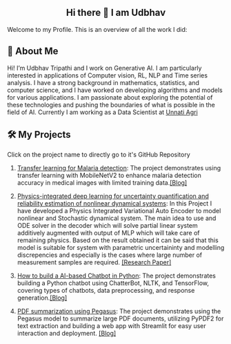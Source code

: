 <center>

## Hi there 👋 I am Udbhav

</center>


<!--
**udbhavtripathi/udbhavtripathi** is a ✨ _special_ ✨ repository because its `README.md` (this file) appears on your GitHub profile.



- 🔭 I’m currently working on ...
- 🌱 I’m currently learning ...
- 👯 I’m looking to collaborate on ...
- 🤔 I’m looking for help with ...
- 💬 Ask me about ...
- 📫 How to reach me: ...
- 😄 Pronouns: ...
- ⚡ Fun fact: ...
-->



Welcome to my Profile. This is an overview of all the work I did:

## 🔭 About Me
Hi! I’m Udbhav Tripathi and I work on Generative AI. I am particularly interested in applications of Computer vision, RL, NLP and Time series analysis. I have a strong background in mathematics, statistics, and computer science, and I have worked on developing algorithms and models for various applications. I am passionate about exploring the potential of these technologies and pushing the boundaries of what is possible in the field of AI. Currently I am working as a Data Scientist at [Unnati Agri](https://unnatiagri.com/)

## 🛠 My Projects
Click on the project name to directly go to it's GitHub Repository

1. [Transfer learning for Malaria detection](https://github.com/udbhavtripathi/Transfer-Learning-for-Malaria-Detection): 
The project demonstrates using transfer learning with MobileNetV2 to enhance malaria detection accuracy in medical images with limited training data.[[Blog]](https://medium.com/@udbhav9696/transfer-learning-for-malaria-detection-345c3dd8fac0)



2. [Physics-integrated deep learning for uncertainty quantification and reliability estimation of nonlinear dynamical systems](https://github.com/udbhavtripathi/Physics-integrated-Variational-Auto-Encoder-PVAE-/tree/main): In this Project I have developed a Physics Integrated Variational Auto Encoder to model nonlinear and Stochastic dynamical system. The main idea to use and ODE solver in the decoder which will solve partial linear system additively augmented with output of MLP which will take care of remaining physics. Based on the result obtained it can be said that this model is suitable for system with parametric uncertaininty and modelling discrepencies and especially is the cases where large number of measurement samples are required.  [[Research Paper]](https://www.sciencedirect.com/science/article/pii/S0266892023000085)

3. [How to build a AI-based Chatbot in Python](https://github.com/udbhavtripathi/AI-chatbot-using-Python): 
The project demonstrates building a Python chatbot using ChatterBot, NLTK, and TensorFlow, covering types of chatbots, data preprocessing, and response generation.[[Blog]](https://medium.com/@udbhav9696/how-to-build-an-ai-based-chatbot-in-python-fec61c328907)

4. [PDF summarization using Pegasus](https://github.com/udbhavtripathi/PDF-summarization-using-Pegasus): 
The project demonstrates using the Pegasus model to summarize large PDF documents, utilizing PyPDF2 for text extraction and building a web app with Streamlit for easy user interaction and deployment. [[Blog]](https://medium.com/@udbhav9696/how-to-build-an-ai-based-chatbot-in-python-fec61c328907)






